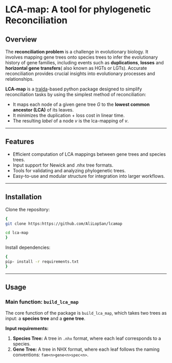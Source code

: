 # LCA-map: A tool for phylogenetic Reconciliation
## Overview
The **reconciliation problem** is a challenge in evolutionary biology. It involves mapping gene trees onto species trees to infer the evolutionary history of gene families, including events such as **duplications**, **losses** and **horizontal gene transfers**( also known as HGTs or LGTs). Accurate reconciliation provides crucial insights into evolutionary processes and relationships.

**LCA-map** is a [tralda](https://github.com/david-schaller/tralda)-based python package designed to simplify reconciliation tasks by using the simplest method of reconciliation:
- It maps each node of a given gene tree $G$ to the **lowest common ancestor (LCA)** of its leaves.
- It minimizes the duplication $+$ loss cost in linear time.
- The resulting *label* of a node $v$ is the lca-mapping of $v$.

---

## Features
- Efficient computation of LCA mappings between gene trees and species trees.
- Input support for Newick and .nhx tree formats.
- Tools for validating and analyzing phylogenetic trees.
- Easy-to-use and modular structure for integration into larger workflows.

---

## Installation
Clone the repository:
```bash
{
git clone https:https://github.com/AliLopSan/lcamap

cd lca-map
}
```
Install dependencies:

```bash
{
pip- install -r requirements.txt
}
```
---
## Usage
### Main function: `build_lca_map`
The core function of the package is `build_lca_map`, which takes two trees as input: a **species tree** and a **gene tree**.

**Input requirements:**
1. **Species Tree:** A tree in `.nhx` format, where each leaf corresponds to a species.
2. **Gene Tree:** A tree in NHX format, where each leaf follows the naming conventions: `fam<n>gene<n>spec<n>`.
